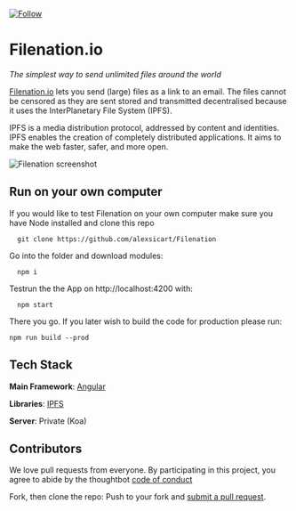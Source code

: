 [![Follow](https://img.shields.io/twitter/follow/Filenation_io.svg?style=social&label=Follow)](https://twitter.com/Filenation_io)
# Filenation.io

_The simplest way to send unlimited files around the world_

[Filenation.io](https://Filenation.io) lets you send (large) files as a link to an email. The files cannot be censored as they are sent stored and transmitted decentralised because it uses the InterPlanetary File System (IPFS).

IPFS is a media distribution protocol, addressed by content and identities. IPFS enables the creation of completely distributed applications. It aims to make the web faster, safer, and more open.

![Filenation screenshot](https://user-images.githubusercontent.com/1063454/34084513-0dfbd644-e382-11e7-9891-526f373bbe92.png)

## Run on your own computer

If you would like to test Filenation on your own computer make sure you have Node installed and clone this repo 

      git clone https://github.com/alexsicart/Filenation

Go into the folder and download modules:

      npm i


Testrun the the App on http://localhost:4200 with:

      npm start
      
There you go. If you later wish to build the code for production please run:

    npm run build --prod
     


## Tech Stack

**Main Framework**: [Angular](https://angular.io/)

**Libraries**: [IPFS](https://ipfs.io/)

**Server**: Private (Koa)

## Contributors

We love pull requests from everyone. By participating in this project, you agree to abide by the thoughtbot
[code of conduct](https://thoughtbot.com/open-source-code-of-conduct)

Fork, then clone the repo:
Push to your fork and  [submit a pull request](https://github.com/alexsicart/Decentralized-Cloud/pull/new/gh-pages).
